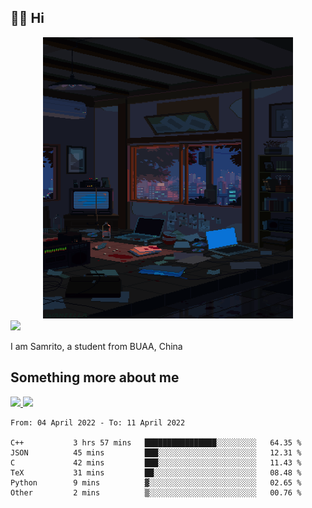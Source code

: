 ## 👋🏻 Hi

<div align="center">
<img alt="GIF" src="https://github.com/xiangsam/xiangsam/blob/271390e4ab50820a4594e3cb94b7ffaa6293de72/0_0EUAvTumWsRa2k6F.gif" width=400 height=450/>
</div>

<a href="https://github.com/xiangsam">
  <img src="https://komarev.com/ghpvc/?username=xiangsam&style=flat-square" />
</a>

I am Samrito, a student from BUAA, China


## Something more about me
<a href="https://github.com/xiangsam">
  <img src="https://github-readme-stats.vercel.app/api?username=xiangsam&show_icons=true&hide_border=true" />
</a>


<a href="https://github.com/xiangsam">
  <img src="https://github-readme-stats.vercel.app/api/top-langs/?username=xiangsam&layout=compact" />
</a>

<!--START_SECTION:waka-->

```text
From: 04 April 2022 - To: 11 April 2022

C++           3 hrs 57 mins   ████████████████░░░░░░░░░   64.35 %
JSON          45 mins         ███░░░░░░░░░░░░░░░░░░░░░░   12.31 %
C             42 mins         ███░░░░░░░░░░░░░░░░░░░░░░   11.43 %
TeX           31 mins         ██░░░░░░░░░░░░░░░░░░░░░░░   08.48 %
Python        9 mins          ▓░░░░░░░░░░░░░░░░░░░░░░░░   02.65 %
Other         2 mins          ▒░░░░░░░░░░░░░░░░░░░░░░░░   00.76 %
```

<!--END_SECTION:waka-->

<!---
xiangsam/xiangsam is a ✨ special ✨ repository because its `README.md` (this file) appears on your GitHub profile.
You can click the Preview link to take a look at your changes.
--->
